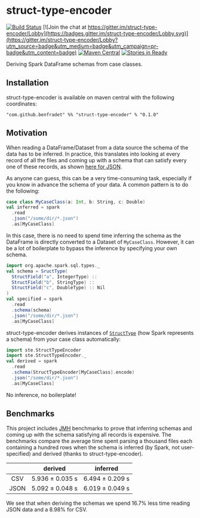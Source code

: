 # struct-type-encoder

[![Build Status](https://travis-ci.org/BenFradet/struct-type-encoder.svg?branch=master)](https://travis-ci.org/BenFradet/struct-type-encoder)
[![Join the chat at https://gitter.im/struct-type-encoder/Lobby](https://badges.gitter.im/struct-type-encoder/Lobby.svg)](https://gitter.im/struct-type-encoder/Lobby?utm_source=badge&utm_medium=badge&utm_campaign=pr-badge&utm_content=badge)
[![Maven Central](https://img.shields.io/maven-central/v/com.github.benfradet/struct-type-encoder_2.11.svg)](https://maven-badges.herokuapp.com/maven-central/com.github.benfradet/struct-type-encoder_2.11)
[![Stories in Ready](https://badge.waffle.io/BenFradet/struct-type-encoder.png?label=ready&title=Ready)](https://waffle.io/BenFradet/struct-type-encoder)

Deriving Spark DataFrame schemas from case classes.

## Installation

struct-type-encoder is available on maven central with the following coordinates:

```
"com.github.benfradet" %% "struct-type-encoder" % "0.1.0"
```

## Motivation

When reading a DataFrame/Dataset from a data source the schema of the data has to be inferred. In
practice, this translates into looking at every record of all the files and coming up with a schema
that can satisfy every one of these records, as shown [here for JSON](
https://github.com/apache/spark/blob/master/sql/core/src/main/scala/org/apache/spark/sql/execution/datasources/json/JsonInferSchema.scala).

As anyone can guess, this can be a very time-consuming task, especially if you know in advance the
schema of your data. A common pattern is to do the following:

```scala
case class MyCaseClass(a: Int, b: String, c: Double)
val inferred = spark
  .read
  .json("/some/dir/*.json")
  .as[MyCaseClass]
```

In this case, there is no need to spend time inferring the schema as the DataFrame is directly
converted to a Dataset of `MyCaseClass`. However, it can be a lot of boilerplate to bypass the
inference by specifying your own schema.

```scala
import org.apache.spark.sql.types._
val schema = SructType(
  StructField("a", IntegerType) ::
  StructField("b", StringType) ::
  StructField("c", DoubleType) :: Nil
)
val specified = spark
  .read
  .schema(schema)
  .json("/some/dir/*.json")
  .as[MyCaseClass]
```

struct-type-encoder derives instances of [`StructType`](
http://spark.apache.org/docs/latest/api/scala/index.html#org.apache.spark.sql.types.StructType) (how
Spark represents a schema) from your case class automatically:

```scala
import ste.StructTypeEncoder
import ste.StructTypeEncoder._
val derived = spark
  .read
  .schema(StructTypeEncoder[MyCaseClass].encode)
  .json("/some/dir/*.json")
  .as[MyCaseClass]
```

No inference, no boilerplate!

## Benchmarks

This project includes [JMH](http://openjdk.java.net/projects/code-tools/jmh/) benchmarks to prove
that inferring schemas and coming up with the schema satisfying all records is expensive. The
benchmarks compare the average time spent parsing a thousand files each containing a hundred rows
when the schema is inferred (by Spark, not user-specified) and derived (thanks to
struct-type-encoder).

|   | derived | inferred |
|:-:|:-:|:-:|
| CSV  | 5.936 ± 0.035 s | 6.494 ± 0.209 s |
| JSON | 5.092 ± 0.048 s | 6.019 ± 0.049 s |

We see that when deriving the schemas we spend 16.7% less time reading JSON data and a 8.98% for
CSV.
